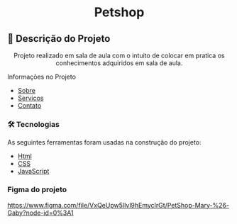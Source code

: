 

<h1 align="center">Petshop</h1>

## 🚀 Descrição do Projeto
<p align="center">Projeto realizado em sala de aula com o intuito de colocar em pratica os conhecimentos adquiridos em sala de aula.</p>

Informações no Projeto
<!--ts-->
   * [Sobre](#Sobre)
   * [Serviços](#Serviços)
   * [Contato ](#Contato)
   <!--te-->
   
   ### 🛠 Tecnologias

As seguintes ferramentas foram usadas na construção do projeto:

- [Html](https://www.w3schools.com/html/)
- [CSS](https://www.w3schools.com/css/default.asp)
- [JavaScript](https://www.w3schools.com/js/default.asp)


 ### Figma do projeto 
 https://www.figma.com/file/VxQeUpw5Ilvl9hEmycIrGt/PetShop-Mary-%26-Gaby?node-id=0%3A1
 

